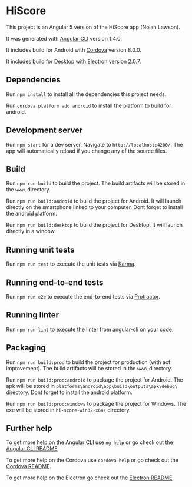 # HiScore

This project is an Angular 5 version of the HiScore app (Nolan Lawson).


It was generated with [Angular CLI](https://github.com/angular/angular-cli) version 1.4.0.

It includes build for Android with [Cordova](https://github.com/apache/cordova-android) version 8.0.0.

It includes build for Desktop with [Electron](https://github.com/electron/electron) version 2.0.7.

## Dependencies

Run `npm install` to install all the dependencies this project needs.

Run `cordova platform add android` to install the platform to build for android.

## Development server

Run `npm start` for a dev server. Navigate to `http://localhost:4200/`. The app will automatically reload if you change any of the source files.

## Build

Run `npm run build` to build the project. The build artifacts will be stored in the `www\` directory.

Run `npm run build:android` to build the project for Android. It will launch directly on the smartphone linked to your computer. Dont forget to install the android platform.

Run `npm run build:desktop` to build the project for Desktop. It will launch directly in a window.

## Running unit tests

Run `npm run test` to execute the unit tests via [Karma](https://karma-runner.github.io).

## Running end-to-end tests

Run `npm run e2e` to execute the end-to-end tests via [Protractor](http://www.protractortest.org/).

## Running linter

Run `npm run lint` to execute the linter from angular-cli on your code.

## Packaging

Run `npm run build:prod` to build the project for production (with aot improvement). The build artifacts will be stored in the `www\` directory.

Run `npm run build:prod:android` to package the project for Android. The apk will be stored in `platforms\android\app\build\outputs\apk\debug\` directory. Dont forget to install the android platform.

Run `npm run build:prod:windows` to package the project for Windows. The exe will be stored in `hi-score-win32-x64\` directory.

## Further help

To get more help on the Angular CLI use `ng help` or go check out the [Angular CLI README](https://github.com/angular/angular-cli/blob/master/README.md).

To get more help on the Cordova use `cordova help` or go check out the [Cordova README](https://github.com/apache/cordova-cli/blob/master/README.md).

To get more help on the Electron go check out the [Electron README](https://github.com/electron/electron/blob/master/README.md).
